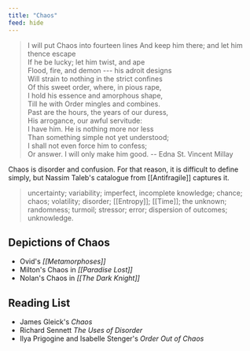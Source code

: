 ```yaml
---
title: "Chaos"
feed: hide
---
```


> I will put Chaos into fourteen lines
And keep him there; and let him thence escape  
If he be lucky; let him twist, and ape  
Flood, fire, and demon --- his adroit designs  
Will strain to nothing in the strict confines  
Of this sweet order, where, in pious rape,  
I hold his essence and amorphous shape,  
Till he with Order mingles and combines.  
Past are the hours, the years of our duress,  
His arrogance, our awful servitude:  
I have him. He is nothing more nor less  
Than something simple not yet understood;  
I shall not even force him to confess;  
Or answer. I will only make him good. -- Edna St. Vincent Millay

Chaos is disorder and confusion. For that reason, it is difficult to define simply, but Nassim Taleb's catalogue from [[Antifragile]] captures it.

> uncertainty; variability; imperfect, incomplete knowledge; chance; chaos; volatility; disorder; [[Entropy]]; [[Time]]; the unknown; randomness; turmoil; stressor; error; dispersion of outcomes; unknowledge.

## Depictions of Chaos

* Ovid's _[[Metamorphoses]]_
* Milton's Chaos in _[[Paradise Lost]]_
* Nolan's Chaos in _[[The Dark Knight]]_

## Reading List

* James Gleick's _Chaos_ 
* Richard Sennett _The Uses of Disorder_
* Ilya Prigogine and Isabelle Stenger's _Order Out of Chaos_